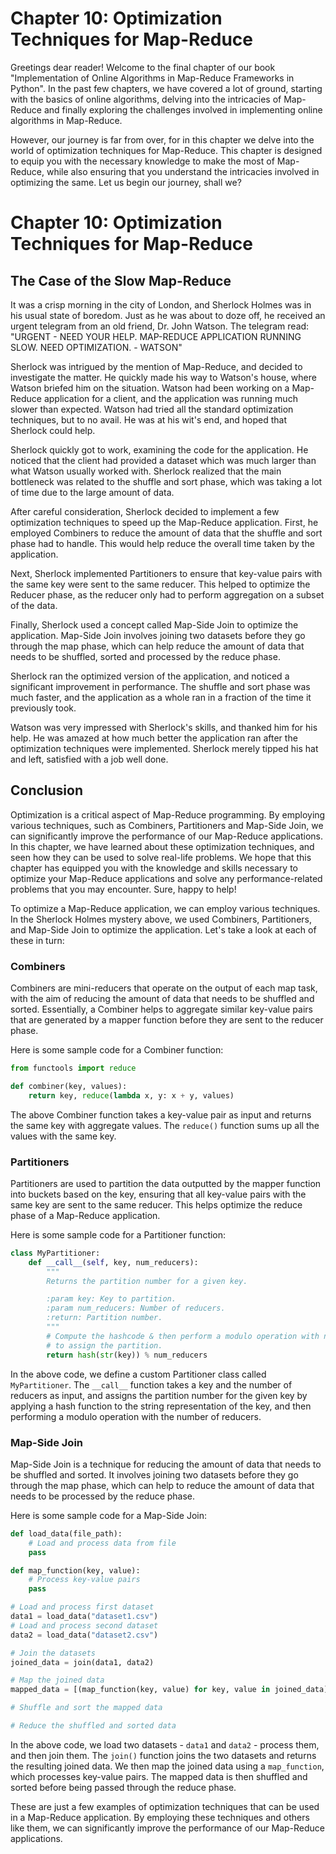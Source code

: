 # Chapter 10: Optimization Techniques for Map-Reduce

Greetings dear reader! Welcome to the final chapter of our book "Implementation of Online Algorithms in Map-Reduce Frameworks in Python". In the past few chapters, we have covered a lot of ground, starting with the basics of online algorithms, delving into the intricacies of Map-Reduce and finally exploring the challenges involved in implementing online algorithms in Map-Reduce.

However, our journey is far from over, for in this chapter we delve into the world of optimization techniques for Map-Reduce. This chapter is designed to equip you with the necessary knowledge to make the most of Map-Reduce, while also ensuring that you understand the intricacies involved in optimizing the same. Let us begin our journey, shall we?
# Chapter 10: Optimization Techniques for Map-Reduce

## The Case of the Slow Map-Reduce

It was a crisp morning in the city of London, and Sherlock Holmes was in his usual state of boredom. Just as he was about to doze off, he received an urgent telegram from an old friend, Dr. John Watson. The telegram read: "URGENT - NEED YOUR HELP. MAP-REDUCE APPLICATION RUNNING SLOW. NEED OPTIMIZATION. - WATSON"

Sherlock was intrigued by the mention of Map-Reduce, and decided to investigate the matter. He quickly made his way to Watson's house, where Watson briefed him on the situation. Watson had been working on a Map-Reduce application for a client, and the application was running much slower than expected. Watson had tried all the standard optimization techniques, but to no avail. He was at his wit's end, and hoped that Sherlock could help.

Sherlock quickly got to work, examining the code for the application. He noticed that the client had provided a dataset which was much larger than what Watson usually worked with. Sherlock realized that the main bottleneck was related to the shuffle and sort phase, which was taking a lot of time due to the large amount of data.

After careful consideration, Sherlock decided to implement a few optimization techniques to speed up the Map-Reduce application. First, he employed Combiners to reduce the amount of data that the shuffle and sort phase had to handle. This would help reduce the overall time taken by the application.

Next, Sherlock implemented Partitioners to ensure that key-value pairs with the same key were sent to the same reducer. This helped to optimize the Reducer phase, as the reducer only had to perform aggregation on a subset of the data.

Finally, Sherlock used a concept called Map-Side Join to optimize the application. Map-Side Join involves joining two datasets before they go through the map phase, which can help reduce the amount of data that needs to be shuffled, sorted and processed by the reduce phase.

Sherlock ran the optimized version of the application, and noticed a significant improvement in performance. The shuffle and sort phase was much faster, and the application as a whole ran in a fraction of the time it previously took.

Watson was very impressed with Sherlock's skills, and thanked him for his help. He was amazed at how much better the application ran after the optimization techniques were implemented. Sherlock merely tipped his hat and left, satisfied with a job well done.

## Conclusion

Optimization is a critical aspect of Map-Reduce programming. By employing various techniques, such as Combiners, Partitioners and Map-Side Join, we can significantly improve the performance of our Map-Reduce applications. In this chapter, we have learned about these optimization techniques, and seen how they can be used to solve real-life problems. We hope that this chapter has equipped you with the knowledge and skills necessary to optimize your Map-Reduce applications and solve any performance-related problems that you may encounter.
Sure, happy to help!

To optimize a Map-Reduce application, we can employ various techniques. In the Sherlock Holmes mystery above, we used Combiners, Partitioners, and Map-Side Join to optimize the application. Let's take a look at each of these in turn:

### Combiners

Combiners are mini-reducers that operate on the output of each map task, with the aim of reducing the amount of data that needs to be shuffled and sorted. Essentially, a Combiner helps to aggregate similar key-value pairs that are generated by a mapper function before they are sent to the reducer phase.

Here is some sample code for a Combiner function:

```python
from functools import reduce

def combiner(key, values):
    return key, reduce(lambda x, y: x + y, values)
```

The above Combiner function takes a key-value pair as input and returns the same key with aggregate values. The `reduce()` function sums up all the values with the same key.

### Partitioners

Partitioners are used to partition the data outputted by the mapper function into buckets based on the key, ensuring that all key-value pairs with the same key are sent to the same reducer. This helps optimize the reduce phase of a Map-Reduce application.

Here is some sample code for a Partitioner function:

```python
class MyPartitioner:
    def __call__(self, key, num_reducers):
        """
        Returns the partition number for a given key.

        :param key: Key to partition.
        :param num_reducers: Number of reducers.
        :return: Partition number.
        """
        # Compute the hashcode & then perform a modulo operation with number of reducers
        # to assign the partition.
        return hash(str(key)) % num_reducers
```

In the above code, we define a custom Partitioner class called `MyPartitioner`. The `__call__` function takes a key and the number of reducers as input, and assigns the partition number for the given key by applying a hash function to the string representation of the key, and then performing a modulo operation with the number of reducers.

### Map-Side Join

Map-Side Join is a technique for reducing the amount of data that needs to be shuffled and sorted. It involves joining two datasets before they go through the map phase, which can help to reduce the amount of data that needs to be processed by the reduce phase.

Here is some sample code for a Map-Side Join:

```python
def load_data(file_path):
    # Load and process data from file
    pass

def map_function(key, value):
    # Process key-value pairs
    pass

# Load and process first dataset
data1 = load_data("dataset1.csv")
# Load and process second dataset
data2 = load_data("dataset2.csv")

# Join the datasets
joined_data = join(data1, data2)

# Map the joined data
mapped_data = [(map_function(key, value) for key, value in joined_data]

# Shuffle and sort the mapped data

# Reduce the shuffled and sorted data
```

In the above code, we load two datasets - `data1` and `data2` - process them, and then join them. The `join()` function joins the two datasets and returns the resulting joined data. We then map the joined data using a `map_function`, which processes key-value pairs. The mapped data is then shuffled and sorted before being passed through the reduce phase.

These are just a few examples of optimization techniques that can be used in a Map-Reduce application. By employing these techniques and others like them, we can significantly improve the performance of our Map-Reduce applications.